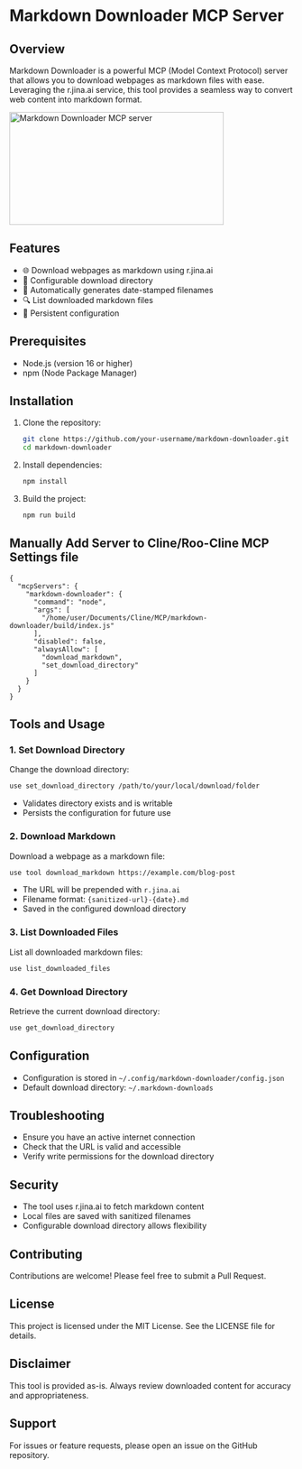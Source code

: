 # Markdown Downloader MCP Server

## Overview

Markdown Downloader is a powerful MCP (Model Context Protocol) server that allows you to download webpages as markdown files with ease. Leveraging the r.jina.ai service, this tool provides a seamless way to convert web content into markdown format.

<a href="https://glama.ai/mcp/servers/jrki7zltg7">
  <img width="380" height="200" src="https://glama.ai/mcp/servers/jrki7zltg7/badge" alt="Markdown Downloader MCP server" />
</a>

## Features

- 🌐 Download webpages as markdown using r.jina.ai
- 📁 Configurable download directory
- 📝 Automatically generates date-stamped filenames
- 🔍 List downloaded markdown files
- 💾 Persistent configuration

## Prerequisites

- Node.js (version 16 or higher)
- npm (Node Package Manager)

## Installation

1. Clone the repository:
   ```bash
   git clone https://github.com/your-username/markdown-downloader.git
   cd markdown-downloader
   ```

2. Install dependencies:
   ```bash
   npm install
   ```

3. Build the project:
   ```bash
   npm run build
   ```

## Manually Add Server to Cline/Roo-Cline MCP Settings file  

```
{
  "mcpServers": {
    "markdown-downloader": {
      "command": "node",
      "args": [
        "/home/user/Documents/Cline/MCP/markdown-downloader/build/index.js"
      ],
      "disabled": false,
      "alwaysAllow": [
        "download_markdown",
        "set_download_directory"
      ]
    }
  }
}
```

## Tools and Usage

### 1. Set Download Directory

Change the download directory:

```bash
use set_download_directory /path/to/your/local/download/folder
```

- Validates directory exists and is writable
- Persists the configuration for future use

### 2. Download Markdown

Download a webpage as a markdown file:

```bash
use tool download_markdown https://example.com/blog-post
```

- The URL will be prepended with `r.jina.ai`
- Filename format: `{sanitized-url}-{date}.md`
- Saved in the configured download directory

### 3. List Downloaded Files

List all downloaded markdown files:

```bash
use list_downloaded_files
```

### 4. Get Download Directory

Retrieve the current download directory:

```bash
use get_download_directory
```

## Configuration

- Configuration is stored in `~/.config/markdown-downloader/config.json`
- Default download directory: `~/.markdown-downloads`

## Troubleshooting

- Ensure you have an active internet connection
- Check that the URL is valid and accessible
- Verify write permissions for the download directory

## Security

- The tool uses r.jina.ai to fetch markdown content
- Local files are saved with sanitized filenames
- Configurable download directory allows flexibility

## Contributing

Contributions are welcome! Please feel free to submit a Pull Request.

## License

This project is licensed under the MIT License. See the LICENSE file for details.

## Disclaimer

This tool is provided as-is. Always review downloaded content for accuracy and appropriateness.

## Support

For issues or feature requests, please open an issue on the GitHub repository.